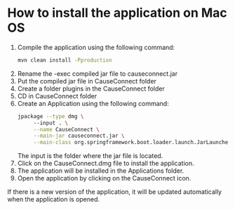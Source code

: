 # How to install the application on Mac OS
1. Compile the application using the following command:
    ```bash
    mvn clean install -Pproduction
    ```
2. Rename the -exec compiled jar file to causeconnect.jar
3. Put the compiled jar file in CauseConnect folder
4. Create a folder plugins in the CauseConnect folder
5. CD in CauseConnect folder
6. Create an Application using the following command:
    ```bash
    jpackage --type dmg \         
         --input . \
         --name CauseConnect \
         --main-jar causeconnect.jar \
         --main-class org.springframework.boot.loader.launch.JarLauncher
    ```
   The input is the folder where the jar file is located.
7. Click on the CauseConnect.dmg file to install the application.
8. The application will be installed in the Applications folder.
9. Open the application by clicking on the CauseConnect icon.

If there is a new version of the application, it will be updated automatically when the application is opened.
